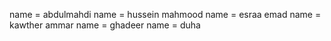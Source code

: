 name = abdulmahdi
name = hussein mahmood
name = esraa emad
name = kawther ammar
name = ghadeer
name = duha
